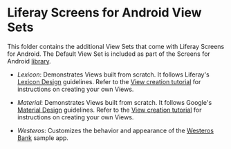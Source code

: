 # Liferay Screens for Android View Sets

This folder contains the additional View Sets that come with Liferay Screens for Android. The Default View Set is included as part of the Screens for Android [library](../library).

- *Lexicon*: Demonstrates Views built from scratch. It follows Liferay's [Lexicon Design](https://liferay.design/lexicon/) guidelines. Refer to the [View creation tutorial](https://dev.liferay.com/develop/tutorials/-/knowledge_base/6-2/creating-android-views) for instructions on creating your own Views.

- *Material*: Demonstrates Views built from scratch. It follows Google's [Material Design](https://developer.android.com/design/material/index.html) guidelines. Refer to the [View creation tutorial](https://dev.liferay.com/develop/tutorials/-/knowledge_base/6-2/creating-android-views) for instructions on creating your own Views.

- *Westeros*: Customizes the behavior and appearance of the [Westeros Bank](../samples/bankofwesteros) sample app. 

